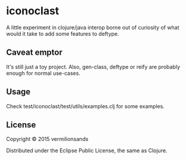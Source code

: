# iconoclast

A little experiment in clojure/java interop borne out of curiosity of what would it take to add some features to deftype.

## Caveat emptor

It's still just a toy project. Also, gen-class, deftype or reify are probably enough for normal use-cases.

## Usage
Check test/iconoclast/test/utils/examples.clj for some examples.

## License

Copyright © 2015 vermilionsands

Distributed under the Eclipse Public License, the same as Clojure.
